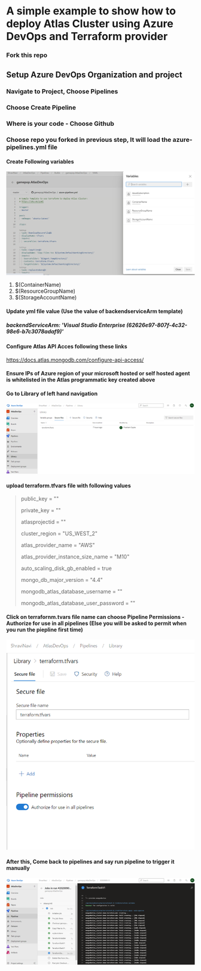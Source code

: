 # A simple example to show how to deploy Atlas Cluster using Azure DevOps and Terraform provider

### Fork this repo

## Setup Azure DevOps Organization and project

### Navigate to Project, Choose Pipelines

### Choose Create Pipeline

### Where is your code - Choose Github

### Choose repo you forked in previous step, It will load the azure-pipelines.yml file

#### Create Following variables
![Edit Variables](/img/variables.png)

1. $(ContainerName)
2. $(ResourceGroupName)
3. $(StorageAccountName)

#### Update yml file value (Use the value of backendserviceArm template)
##### backendServiceArm: 'Visual Studio Enterprise (62626e97-807f-4c32-98e6-b7c3078adaf9)'

#### Configure Atlas API Acces following these links

https://docs.atlas.mongodb.com/configure-api-access/

#### Ensure IPs of Azure region of your microsoft hosted or self hosted agent is whitelisted in the Atlas programmatic key created above

#### Go to Library of left hand navigation
![Library](/img/Library-Securefile.png)
#### upload terraform.tfvars file with following values

> public_key = "<Your Atlas Public Key>"
>
> private_key  = "<Your Atlas Private Key>"
>
> atlasprojectid = "<Atlas project Id>"
>
> cluster_region = "US_WEST_2"
>
> atlas_provider_name = "AWS"
>
> atlas_provider_instance_size_name = "M10"
>
> auto_scaling_disk_gb_enabled = true
>
> mongo_db_major_version       = "4.4"
>
> mongodb_atlas_database_username = "<username you want to use>"
>
> mongodb_atlas_database_user_password = "<password you want to use>"


#### Click on terrafornm.tvars file name can choose Pipeline Permissions - Authorize for use in all pipelines (Else you will be asked to permit when you run the piepline first time)

![Authorize secure file](/img/AuthorizeSecureFile.png)

#### After this, Come back to pipelines and say run pipeline to trigger it manually

![Pipeline running](/img/ADO-Atlas-tf-create.png)

